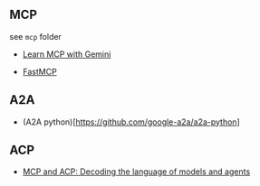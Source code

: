 
## MCP

see `mcp` folder

- [Learn MCP with Gemini](https://gemini.google.com/app/990687bfced44c2d)

- [FastMCP](https://github.com/jlowin/fastmcp/tree/main/examples)


## A2A

- (A2A python)[https://github.com/google-a2a/a2a-python]


## ACP

- [MCP and ACP: Decoding the language of models and agents](https://outshift.cisco.com/blog/mcp-acp-decoding-language-of-models-and-agents) 






